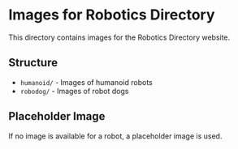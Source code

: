 # Images for Robotics Directory

This directory contains images for the Robotics Directory website.

## Structure

- `humanoid/` - Images of humanoid robots
- `robodog/` - Images of robot dogs

## Placeholder Image

If no image is available for a robot, a placeholder image is used.
